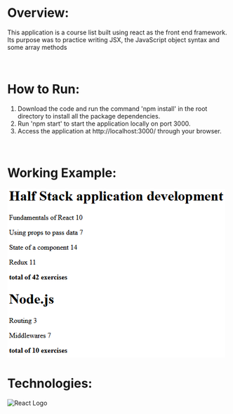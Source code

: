 <h1>Overview:</h1>
<p>
This application is a course list built using react as the front end framework. Its purpose was to practice writing JSX, the JavaScript object syntax and some array methods
</p>

<br/>
<h1>How to Run:</h1>
<ol>
    <li>Download the code and run the command 'npm install' in the root directory to install all the package dependencies.</li>
    <li>Run 'npm start' to start the application locally on port 3000.</li>
    <li>Access the application at http://localhost:3000/ through your browser.</li>
</ol>

<br/>
<h1>Working Example:</h1>
<img src='./example/App-Example.png' alt='App Example' />

<br/>
<h1>Technologies:</h1>
<img src='https://repository-images.githubusercontent.com/37153337/9d0a6780-394a-11eb-9fd1-6296a684b124' alt='React Logo' width='400' height='200' />

